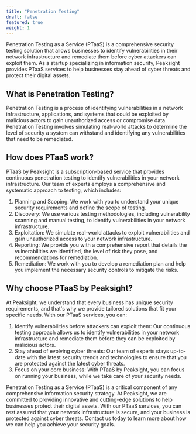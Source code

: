 ```yaml
---
title: "Penetration Testing"
draft: false
featured: true
weight: 1
---
```


Penetration Testing as a Service (PTaaS) is a comprehensive security testing solution that allows businesses to identify vulnerabilities in their network infrastructure and remediate them before cyber attackers can exploit them. As a startup specializing in information security, Peaksight provides PTaaS services to help businesses stay ahead of cyber threats and protect their digital assets.


## What is Penetration Testing?
Penetration Testing is a process of identifying vulnerabilities in a network infrastructure, applications, and systems that could be exploited by malicious actors to gain unauthorized access or compromise data. Penetration Testing involves simulating real-world attacks to determine the level of security a system can withstand and identifying any vulnerabilities that need to be remediated.

## How does PTaaS work?
PTaaS by Peaksight is a subscription-based service that provides continuous penetration testing to identify vulnerabilities in your network infrastructure. Our team of experts employs a comprehensive and systematic approach to testing, which includes:
1. Planning and Scoping: We work with you to understand your unique security requirements and define the scope of testing.
2. Discovery: We use various testing methodologies, including vulnerability scanning and manual testing, to identify vulnerabilities in your network infrastructure.
3. Exploitation: We simulate real-world attacks to exploit vulnerabilities and gain unauthorized access to your network infrastructure.
4. Reporting: We provide you with a comprehensive report that details the vulnerabilities we identified, the level of risk they pose, and recommendations for remediation.
5. Remediation: We work with you to develop a remediation plan and help you implement the necessary security controls to mitigate the risks.

## Why choose PTaaS by Peaksight?
At Peaksight, we understand that every business has unique security requirements, and that's why we provide tailored solutions that fit your specific needs. With our PTaaS services, you can:
1. Identify vulnerabilities before attackers can exploit them: Our continuous testing approach allows us to identify vulnerabilities in your network infrastructure and remediate them before they can be exploited by malicious actors.
2. Stay ahead of evolving cyber threats: Our team of experts stays up-to-date with the latest security trends and technologies to ensure that you are protected against the latest cyber threats.
3. Focus on your core business: With PTaaS by Peaksight, you can focus on running your business, while we take care of your security needs.

Penetration Testing as a Service (PTaaS) is a critical component of any comprehensive information security strategy. At Peaksight, we are committed to providing innovative and cutting-edge solutions to help businesses protect their digital assets. With our PTaaS services, you can rest assured that your network infrastructure is secure, and your business is protected against cyber threats. Contact us today to learn more about how we can help you achieve your security goals.